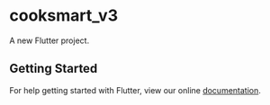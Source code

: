 # cooksmart_v3

A new Flutter project.

## Getting Started

For help getting started with Flutter, view our online
[documentation](https://flutter.io/).
